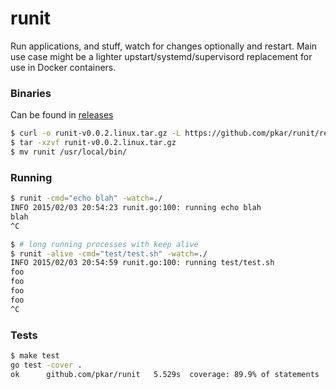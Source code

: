 # runit

Run applications, and stuff, watch for changes optionally and restart.
Main use case might be a lighter upstart/systemd/supervisord replacement
for use in Docker containers.

### Binaries

Can be found in [releases](https://github.com/pkar/runit/releases)

```bash
$ curl -o runit-v0.0.2.linux.tar.gz -L https://github.com/pkar/runit/releases/download/v0.0.2/runit-v0.0.2.linux.tar.gz
$ tar -xzvf runit-v0.0.2.linux.tar.gz
$ mv runit /usr/local/bin/
```

### Running

```bash
$ runit -cmd="echo blah" -watch=./
INFO 2015/02/03 20:54:23 runit.go:100: running echo blah
blah
^C

$ # long running processes with keep alive
$ runit -alive -cmd="test/test.sh" -watch=./
INFO 2015/02/03 20:54:59 runit.go:100: running test/test.sh
foo
foo
foo
foo
^C
```

### Tests

```bash
$ make test
go test -cover .
ok  	github.com/pkar/runit	5.529s	coverage: 89.9% of statements
```
